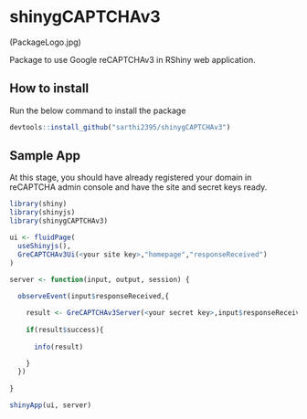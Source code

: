 # shinygCAPTCHAv3

(PackageLogo.jpg)

Package to use Google reCAPTCHAv3 in RShiny web application.

How to install
--------------

Run the below command to install the package

``` r
devtools::install_github("sarthi2395/shinygCAPTCHAv3")
```

Sample App
----------

At this stage, you should have already registered your domain in reCAPTCHA admin console and have the site and secret keys ready.

``` r
library(shiny)
library(shinyjs)
library(shinygCAPTCHAv3)

ui <- fluidPage(
  useShinyjs(),
  GreCAPTCHAv3Ui(<your site key>,"homepage","responseReceived")
)

server <- function(input, output, session) {
  
  observeEvent(input$responseReceived,{

    result <- GreCAPTCHAv3Server(<your secret key>,input$responseReceived)
    
    if(result$success){
      
      info(result)

    }
  })
  
}

shinyApp(ui, server)
````
